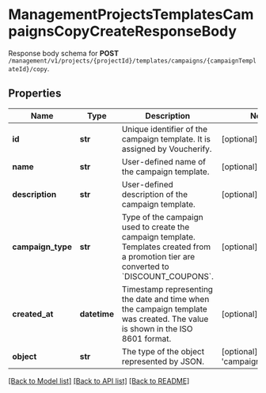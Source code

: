 # ManagementProjectsTemplatesCampaignsCopyCreateResponseBody

Response body schema for **POST** `/management/v1/projects/{projectId}/templates/campaigns/{campaignTemplateId}/copy`.

## Properties

Name | Type | Description | Notes
------------ | ------------- | ------------- | -------------
**id** | **str** | Unique identifier of the campaign template. It is assigned by Voucherify. | [optional] 
**name** | **str** | User-defined name of the campaign template. | [optional] 
**description** | **str** | User-defined description of the campaign template. | [optional] 
**campaign_type** | **str** | Type of the campaign used to create the campaign template. Templates created from a promotion tier are converted to &#x60;DISCOUNT_COUPONS&#x60;. | [optional] 
**created_at** | **datetime** | Timestamp representing the date and time when the campaign template was created. The value is shown in the ISO 8601 format. | [optional] 
**object** | **str** | The type of the object represented by JSON. | [optional] [default to 'campaign_template']

[[Back to Model list]](../README.md#documentation-for-models) [[Back to API list]](../README.md#documentation-for-api-endpoints) [[Back to README]](../README.md)


